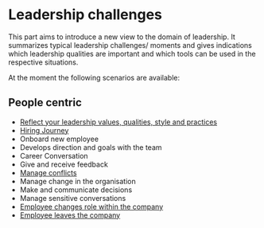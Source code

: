 # Leadership challenges

This part aims to introduce a new view to the domain of leadership.
It summarizes typical leadership challenges/ moments and gives indications which leadership qualities are important and which tools can be used in the respective situations.

At the moment the following scenarios are available:

## People centric

* [Reflect your leadership values, qualities, style and practices](reflect-yourself.md)
* [Hiring Journey](hiring.md)
* Onboard new employee
* Develops direction and goals with the team
* Career Conversation
* Give and receive feedback
* [Manage conflicts](conflicts.md)
* Manage change in the organisation
* Make and communicate decisions
* Manage sensitive conversations
* [Employee changes role within the company](towards-a-new-role.md)
* [Employee leaves the company](employee-leaves.md)
